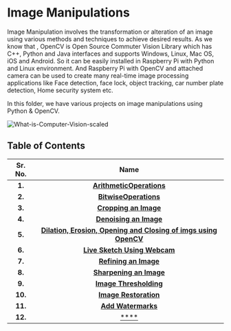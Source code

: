 # Image Manipulations
Image Manipulation involves the transformation or alteration of an image using various methods and techniques to achieve desired results.
As we know that , OpenCV is Open Source Commuter Vision Library which has C++, Python and Java interfaces and supports Windows, Linux, Mac OS, iOS and Android. So it can be easily installed in Raspberry Pi with Python and Linux environment. And Raspberry Pi with OpenCV and attached camera can be used to create many real-time image processing applications 
like Face detection, face lock, object tracking, car number plate detection, Home security system etc.

In this folder, we have various projects on image manipulations using Python & OpenCV.

![What-is-Computer-Vision-scaled](https://user-images.githubusercontent.com/58645688/138270455-db813c8c-3335-4859-a37b-14da52b27322.jpg)


## Table of Contents

Sr. No.             |   Name               
:------------------:|:-------------------------:|
**1.**              | [**ArithmeticOperations**](https://github.com/Robotics-Club-BMU/CV-Zone/tree/main/Image_Manipulations/ArithmeticOperations)  
**2.**              | [**BitwiseOperations**](https://github.com/Robotics-Club-BMU/CV-Zone/tree/main/Image_Manipulations/BitwiseOperations)  
**3.**              | [**Cropping an Image**](https://github.com/Robotics-Club-BMU/CV-Zone/tree/main/Image_Manipulations/Cropping%20an%20Image)  
**4.**              | [**Denoising an Image**](https://github.com/Robotics-Club-BMU/CV-Zone/tree/main/Image_Manipulations/Denoising%20an%20Image)  
**5.**              | [**Dilation, Erosion, Opening and Closing of imgs using OpenCV**](https://github.com/Robotics-Club-BMU/CV-Zone/tree/main/Image_Manipulations/Dilation%2C%20Erosion%2C%20Opening%20and%20Closing%20of%20imgs%20using%20OpenCV)  
**6.**              | [**Live Sketch Using Webcam**](https://github.com/Robotics-Club-BMU/CV-Zone/tree/main/Image_Manipulations/Live%20Sketch%20Using%20Webcam)  
**7.**              | [**Refining an Image**](https://github.com/Robotics-Club-BMU/CV-Zone/tree/main/Image_Manipulations/Refining%20an%20Image)  
**8.**              | [**Sharpening an Image**](https://github.com/Robotics-Club-BMU/CV-Zone/tree/main/Image_Manipulations/Sharpening%20an%20Image)  
**9.**              | [**Image Thresholding**](https://github.com/Robotics-Club-BMU/CV-Zone/tree/main/Image_Manipulations/image_thresholding)  
**10.**             | [**Image Restoration**](https://github.com/Robotics-Club-BMU/CV-Zone/tree/main/Image_Manipulations/Image%20Restoration)  
**11.**             | [**Add Watermarks**](https://github.com/Robotics-Club-BMU/CV-Zone/tree/main/Image_Manipulations/Watermark)  
**12.**             | [****]()  
